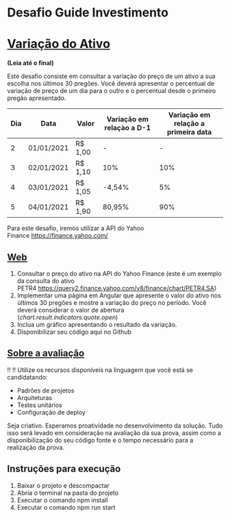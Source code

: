 # Desafio Guide Investimento

# [Variação do Ativo](https://github.com/guideti/variacao-ativo#varia%C3%A7%C3%A3o-do-ativo)

**(Leia até o final)**

Este desafio consiste em consultar a variação do preço de um ativo a sua escolha nos últimos 30 pregões. Você deverá apresentar o percentual de variação de preço de um dia para o outro e o percentual desde o primeiro pregão apresentado.

| Dia | Data       | Valor    | Variação em relaçào a D-1 | Variação em relação a primeira data |
| --- | ---------- | -------- | ------------------------- | ----------------------------------- |
| 2   | 01/01/2021 | R\$ 1,00 | -                         | -                                   |
| 3   | 02/01/2021 | R\$ 1,10 | 10%                       | 10%                                 |
| 4   | 03/01/2021 | R\$ 1,05 | -4,54%                    | 5%                                  |
| 5   | 04/01/2021 | R\$ 1,90 | 80,95%                    | 90%                                 |

Para este desafio, iremos utilizar a API do Yahoo Finance https://finance.yahoo.com/

## [Web](https://github.com/guideti/variacao-ativo#web)

1. Consultar o preço do ativo na API do Yahoo Finance (este é um exemplo da consulta do ativo PETR4 https://query2.finance.yahoo.com/v8/finance/chart/PETR4.SA)
2. Implementar uma página em Angular que apresente o valor do ativo nos últimos 30 pregões e mostre a variação do preço no período. Você deverá considerar o valor de abertura (_chart.result.indicators.quote.open_)
3. Inclua um gráfico apresentando o resultado da variação.
4. Disponibilizar seu código aqui no Github

## [Sobre a avaliação](https://github.com/guideti/variacao-ativo#sobre-a-avalia%C3%A7%C3%A3o)

‼️ ‼️ Utilize os recursos disponíveis na linguagem que você está se candidatando:

- Padrões de projetos
- Arquiteturas
- Testes unitários
- Configuração de deploy

Seja criativo. Esperamos proatividade no desenvolvimento da solução. Tudo isso será levado em consideração na avaliação da sua prova, assim como a disponibilização do seu código fonte e o tempo necessário para a realização da prova.

## Instruções para execução

1. Baixar o projeto e descompactar
2. Abria o terminal na pasta do projeto
3. Executar o comando npm install
4. Executar o comando npm run start
